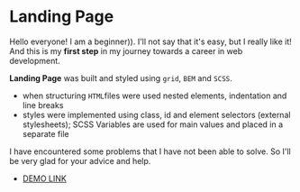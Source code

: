 # Landing Page

Hello everyone!
I am a beginner)). I'll not say that it's easy, but I really like it!
And this is my __first step__ in my journey towards a career in web development.

__Landing Page__ was built and styled using `grid`, `BEM` and `SCSS`. 
- when structuring `HTML`files were used nested elements, indentation and line breaks
- styles were implemented using class, id and element selectors (external stylesheets); SCSS Variables are used for main values and placed in a separate file

I have encountered some problems that I have not been able to solve. So I'll be very glad for your advice and help.

- [DEMO LINK](https://RiTAnd.github.io/layout_landing-page/)

